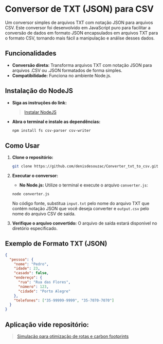 # Conversor de TXT (JSON) para CSV

Um conversor simples de arquivos TXT com notação JSON para arquivos CSV. Este conversor foi desenvolvido em JavaScript puro para facilitar a conversão de dados em formato JSON encapsulados em arquivos TXT para o formato CSV, tornando mais fácil a manipulação e análise desses dados.

## Funcionalidades

- **Conversão direta:** Transforma arquivos TXT com notação JSON para arquivos .CSV ou .JSON formatados de forma simples.
- **Compatibilidade:** Funciona no ambiente Node.js.

## Instalação do NodeJS

- **Siga as instruções do link:**
    > [Instalar NodeJS](https://www.alura.com.br/artigos/como-instalar-node-js-windows-linux-macos?utm_term=&utm_campaign=%5BSearch%5D+%5BPerformance%5D+-+Dynamic+Search+Ads+-+Artigos+e+Conteúdos&utm_source=adwords&utm_medium=ppc&hsa_acc=7964138385&hsa_cam=11384329873&hsa_grp=111087461203&hsa_ad=682526577071&hsa_src=g&hsa_tgt=dsa-843358956400&hsa_kw=&hsa_mt=&hsa_net=adwords&hsa_ver=3&gad_source=1&gclid=CjwKCAiA98WrBhAYEiwA2WvhOvPyhzmzGJJDKXLX5B_ylZCQAB5WzVyt8k06TdqgY2mX0IMwmJ2jCRoCqYcQAvD_BwE)
- **Abra o terminal e instale as dependências:**
  
    ```bash
    npm install fs csv-parser csv-writer
    ```

## Como Usar

1. **Clone o repositório:**

    ```bash
    git clone https://github.com/denisdesouzac/Converter_txt_to_csv.git
    ```

2. **Executar o conversor:**

    - **No Node.js:** Utilize o terminal e execute o arquivo `converter.js`:

    ```bash
    node converter.js
    ```

    No código fonte, substitua `input.txt` pelo nome do arquivo TXT que contém notação JSON que você deseja converter e `output.csv` pelo nome do arquivo CSV de saída.

4. **Verifique o arquivo convertido:** O arquivo de saída estará disponível no diretório especificado.

## Exemplo de Formato TXT (JSON)

```json
{
  "pessoa": {
    "nome": "Pedro",
    "idade": 23,
    "casado": false,
    "endereço": {
      "rua": "Rua das Flores",
      "número": 123,
      "cidade": "Porto Alegre"
    },
    "telefones": ["35-99999-9999", "35-7070-7070"]
  }
}
```
## Aplicação vide repositório:
> [Simulação para otimização de rotas e carbon footprints](https://github.com/pedroe-machado/AdvancedAutomation_AV2/blob/main/RelatorioAV1.pdf)
